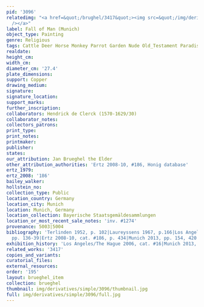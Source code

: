 ```yaml
---
pid: '3096'
relatedimg: "<a href=&quot;/brughel/3417&quot;><img src=&quot;/img/derivatives/simple/3417/thumbnail.jpg&quot;
  /></a>"
label: Fall of Man (Munich)
object_type: Painting
genre: Religious
tags: Cattle Deer Horse Monkey Parrot Garden Nude Old_Testament Paradise Fruit
realdate: 
height_cm: 
width_cm: 
diameter_cm: '27.4'
plate_dimensions: 
support: Copper
drawing_medium: 
signature: 
signature_location: 
support_marks: 
further_inscription: 
collaborators: Hendrick de Clerck (1570-1629/30)
collaborator_notes: 
collectors_patrons: 
print_type: 
print_notes: 
printmaker: 
publisher: 
states: 
our_attribution: Jan Brueghel the Elder
other_attribution_authorities: 'Ertz 2008-10, #186, Honig database'
ertz_1979: 
ertz_2008: '186'
bailey_walker: 
hollstein_no: 
collection_type: Public
location_country: Germany
location_city: Munich
location: Munich, Germany
location_collection: Bayerische Staatsgemäldesammlungen
location_or_most_recent_sale_notes: 'inv. #1274'
provenance: 5003|5004
bibliography: 'Terlinden 1952, p. 102|Laureyssens 1967, p.166|Los Angeles/Hague 2006,
  pp. 136-39|Ertz 2008-10, cat. #186, p. 434|Munich 2013, pp. 154, 420'
exhibition_history: 'Los Angeles/The Hague 2006, cat. #16|Munich 2013, cat. #10'
related_works: '3417'
copies_and_variants: 
curatorial_files: 
external_resources: 
order: '195'
layout: brueghel_item
collection: brueghel
thumbnail: img/derivatives/simple/3096/thumbnail.jpg
full: img/derivatives/simple/3096/full.jpg
---
```

